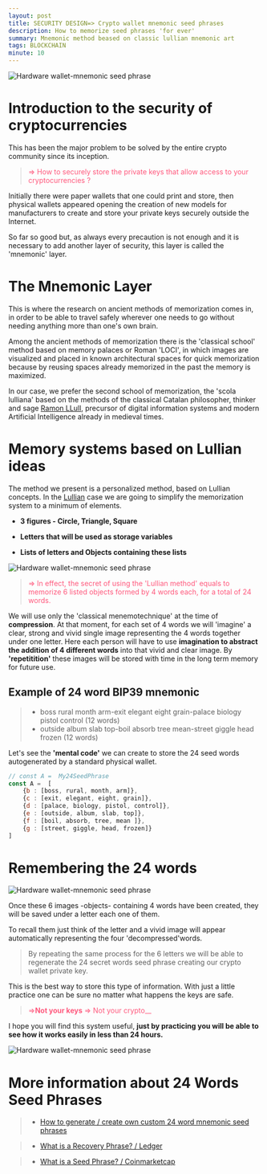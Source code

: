 ```yaml
---
layout: post
title: SECURITY DESIGN=> Crypto wallet mnemonic seed phrases
description: How to memorize seed phrases 'for ever'
summary: Mnemonic method beased on classic lullian mnemonic art
tags: BLOCKCHAIN
minute: 10
---
```


![Hardware wallet-mnemonic seed phrase](/assets/images/art/SEEDS/0.png)

# Introduction to the security of cryptocurrencies
This has been the major problem to be solved by the entire crypto community since its inception. 
> <span style="color:#ff597d">=> How to securely store the private keys that allow access to your cryptocurrencies ? </span>

Initially there were paper wallets that one could print and store, then physical wallets appeared opening the creation of new models for manufacturers to create and store your private keys securely outside the Internet.

So far so good but, as always every precaution is not enough and it is necessary to add another layer of security, this layer is called the 'mnemonic' layer.

# The Mnemonic Layer
This is where the research on ancient methods of memorization comes in, in order to be able to travel safely wherever one needs to go without needing anything more than one's own brain.

Among the ancient methods of memorization there is the 'classical school' method based on memory palaces or Roman 'LOCI', in which images are visualized and placed in known architectural spaces for quick memorization because by reusing spaces already memorized in the past the memory is maximized.

In our case, we prefer the second school of memorization, the 'scola lulliana' based on the methods of the classical Catalan philosopher, thinker and sage [Ramon LLull](https://fr.wikipedia.org/wiki/Raymond_Lulle), precursor of digital information systems and modern Artificial Intelligence already in medieval times.

# Memory systems based on Lullian ideas
The method we present is a personalized method, based on Lullian concepts. 
In the [Lullian](https://pure.uvt.nl/ws/portalfiles/portal/1439970/fulltext.pdf) case we are going to simplify the memorization system to a minimum of elements.

* __3 figures - Circle, Triangle, Square__

* __Letters that will be used as storage variables__

* __Lists of letters and Objects containing these lists__

![Hardware wallet-mnemonic seed phrase](/assets/images/art/SEEDS/A.png)

> <span style="color:#ff597d">=> In effect, the secret of using the 'Lullian method' equals to memorize 6 listed objects formed by 4 words each, for a total of 24 words.</span>

We will use only the 'classical menemotechnique' at the time of __compression__. At that moment, for each set of 4 words we will 'imagine' a clear, strong and vivid single image representing the 4 words together under one letter. Here each person will have to use __imagination to abstract the addition of 4 different words__ into that vivid and clear image. By __'repetitition'__ these images will be stored with time in the long term memory for future use.

## Example of 24 word BIP39 mnemonic
> * boss rural month arm-exit elegant eight grain-palace biology pistol control (12 words)
> * outside album slab top-boil absorb tree mean-street giggle head frozen (12 words)

Let's see the __'mental code'__ we can create to store the 24 seed words autogenerated by a standard physical wallet.

```javascript
// const A =  My24SeedPhrase 
const A =  [
    {b : [boss, rural, month, arm]},
    {c : [exit, elegant, eight, grain]},
    {d : [palace, biology, pistol, control]},
    {e : [outside, album, slab, top]},
    {f : [boil, absorb, tree, mean ]},
    {g : [street, giggle, head, frozen]}
]
```

# Remembering the 24 words

![Hardware wallet-mnemonic seed phrase](/assets/images/art/SEEDS/B.png)

Once these 6 images -objects- containing 4 words have been created, they will be saved under a letter each one of them.

To recall them just think of the letter and a vivid image will appear automatically representing the four 'decompressed'words. 

> By repeating the same process for the 6 letters we will be able to regenerate the 24 secret words seed phrase creating our crypto wallet private key.

This is the best way to store this type of information. With just a little practice one can be sure no matter what happens the keys are safe.

> <span style="color:#ff597d">=>__Not your keys__</span>
> <span style="color:#ff597d">=> Not your crypto__</span>

I hope you will find this system useful, __just by practicing you will be able to see how it works easily in less than 24 hours.__

![Hardware wallet-mnemonic seed phrase](/assets/images/art/SEEDS/C.png)


# More information about 24 Words Seed Phrases

> * [How to generate / create own custom 24 word mnemonic seed phrases](https://allprivatekeys.com/mnemonic-code-converter)

> * [What is a Recovery Phrase? / Ledger](https://www.ledger.com/academy/crypto/what-is-a-recovery-phrase)

> * [What is a Seed Phrase? / Coinmarketcap](https://coinmarketcap.com/alexandria/glossary/seed)
